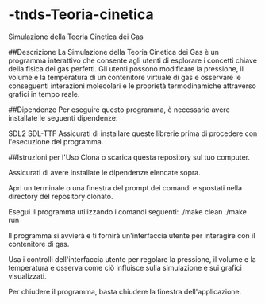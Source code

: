 # -tnds-Teoria-cinetica
Simulazione della Teoria Cinetica dei Gas

##Descrizione
La Simulazione della Teoria Cinetica dei Gas è un programma interattivo che consente agli utenti di esplorare i concetti chiave della fisica dei gas perfetti. Gli utenti possono modificare la pressione, il volume e la temperatura di un contenitore virtuale di gas e osservare le conseguenti interazioni molecolari e le proprietà termodinamiche attraverso grafici in tempo reale.

##Dipendenze
Per eseguire questo programma, è necessario avere installate le seguenti dipendenze:

SDL2
SDL-TTF
Assicurati di installare queste librerie prima di procedere con l'esecuzione del programma.

##Istruzioni per l'Uso
Clona o scarica questa repository sul tuo computer.

Assicurati di avere installate le dipendenze elencate sopra.

Apri un terminale o una finestra del prompt dei comandi e spostati nella directory del repository clonato.

Esegui il programma utilizzando i comandi seguenti:
  ./make clean
  ./make run

Il programma si avvierà e ti fornirà un'interfaccia utente per interagire con il contenitore di gas.

Usa i controlli dell'interfaccia utente per regolare la pressione, il volume e la temperatura e osserva come ciò influisce sulla simulazione e sui grafici visualizzati.

Per chiudere il programma, basta chiudere la finestra dell'applicazione.

